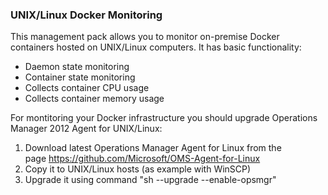 ﻿### UNIX/Linux Docker Monitoring

This management pack allows you to monitor on-premise Docker containers hosted on UNIX/Linux computers. It has basic functionality:

-   Daemon state monitoring
-   Container state monitoring
-   Collects container CPU usage
-   Collects container memory usage

For montitoring your Docker infrastructure you should upgrade Operations Manager 2012 Agent for UNIX/Linux:

1.  Download latest Operations Manager Agent for Linux from the page <https://github.com/Microsoft/OMS-Agent-for-Linux>
2.  Copy it to UNIX/Linux hosts (as example with WinSCP)
3.  Upgrade it using command "sh <path to the downloaded agent> --upgrade --enable-opsmgr"